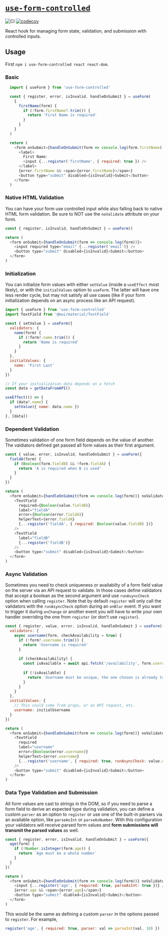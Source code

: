 # [`use-form-controlled`](https://www.npmjs.com/package/use-form-controlled)

![CI](https://github.com/morganney/use-form-controlled/actions/workflows/ci.yml/badge.svg)
[![codecov](https://codecov.io/gh/morganney/use-form-controlled/branch/main/graph/badge.svg?token=V3OBK7JF38)](https://codecov.io/gh/morganney/use-form-controlled)

React hook for managing form state, validation, and submission with controlled inputs.

## Usage

First `npm i use-form-controlled react react-dom`.

### Basic

```js
  import { useForm } from 'use-form-controlled'

  const { register, error, isInvalid, handleOnSubmit } = useForm(
    {
      firstName(form) {
        if (!form.firstName?.trim()) {
          return 'First Name is required'
        }
      }
    }
  )

  return (
    <form onSubmit={handleOnSubmit(form => console.log(form.firstName))} noValidate>
      <label>
        First Name:
        <input {...register('firstName', { required: true }) />
      </label>
      {error.firstName && <span>{error.firstName}</span>}
      <button type="submit" disabled={isInvalid}>Submit</button>
    </form>
  )
```

### Native HTML Validation
You can have your form use controlled input while also falling back to native HTML form validation. Be sure to NOT use the `noValidate` attribute on your form.

```js
const { register, isInvalid, handleOnSubmit } = useForm()

return (
  <form onSubmit={handleOnSubmit(form => console.log(form))}>
    <input required type="email" {...register('email')} />
    <button type="submit" disabled={isInvalid}>Submit</button>
  </form>
)
```

### Initialization
You can initialize form values with either `setValue` (inside a `useEffect` most likely), or with the `initialValues` option to `useForm`. The latter will have one less render cycle, but may not satisfy all use cases (like if your form initialization depends on an async process like an API request).
```js
import { useForm } from 'use-form-controlled'
import TextField from '@mui/material/TextField'

const { setValue } = useForm({
  validators: {
    name(form) {
      if (!form?.name.trim()) {
        return 'Name is required'
      }
    }
  },
  initialValues: {
    name: 'First Last'
  }
})

// If your initialization data depends on a fetch
const data = getDataFromAPI()

useEffect(() => {
  if (data?.name) {
    setValue({ name: data.name })
  }
}, [data])
```
### Dependent Validation

Sometimes validation of one form field depends on the value of another. The valdiators defined get passed all form values as their first argument.

```js
const { value, error, isInvalid, handleOnSubmit } = useForm({
  fieldA(form) {
    if (Boolean(form.fieldB) && !form.fieldA) {
      return 'A is required when B is used'
    }
  }
})

return (
  <form onSubmit={handleOnSubmit(form => console.log(form))} noValidate>
    <TextField
      required={Boolean(value.fieldB)}
      label="fieldA"
      error={Boolean(error.fieldA)}
      helperText={error.fieldA}
      {...register('fieldA', { required: Boolean(value.fieldB) })}
    />
    <TextField
      label="fieldB"
      {...register('fieldB')}
    />
    <button type="submit" disabled={isInvalid}>Submit</button>
  </form>
)
```


### Async Validation

Sometimes you need to check uniqueness or availabilty of a form field value on the server via an API request to validate. In those cases define validators that accept a boolean as the second argument and use `runAsyncCheck` option when calling `register`. Note that by default `register` will only call the validators with the `runAsyncCheck` option during an `onBlur` event. If you want to trigger it during `onChange` or another event you will have to write your own handler overriding the one from `register` (or don't use `register`).

```js
const { register, value, error, isInvalid, handleOnSubmit } = useForm({
  validators: {
    async username(form, checkAvailability = true) {
      if (!form?.username.trim()) {
        return 'Username is required'
      }
      
      if (checkAvailability) {
        const isAvailable = await api.fetch('/availability', form.username)
        
        if (!isAvailable) {
          return `Username must be unique, the one chosen is already taken`
        }
      }
    }
  },
  initialValues: {
    // This could come from props, or an API request, etc.
    username: initialUsername
  }
})

return (
  <form onSubmit={handleOnSubmit(form => console.log(form))} noValidate>
    <TextField
      required
      label="username"
      error={Boolean(error.username)}
      helperText={error.username}
      {...register('username', { required: true, runAsyncCheck: value.username !== initialUsername })}
    />
    <button type="submit" disabled={isInvalid}>Submit</button>
  </form>
)
```

### Data Type Validation and Submission

All form values are cast to strings in the DOM, so if you need to parse a form field to derive an expected type during validation, you can define a custom `parser` as an option to `register` or use one of the built-in parsers via an available option, like `parseAsInt` or `parseAsNumber`. With this configuration your validators will receive parsed form values and **form submissions will transmit the parsed values** as well.

```js
const { register, error, isInvalid, handleOnSubmit } = useForm({
  age(form) {
    if (!Number.isInteger(form.age)) {
      return `Age must be a whole number`
    }
  }
})

return (
  <form onSubmit={handleOnSubmit(form => console.log(form))} noValidate>
    <input {...register('age', { required: true, parseAsInt: true })} />
    {error.age && <span>{error.age}</span>}
    <button type="submit" diabled={isInvalid}>Submit</button>
  </form>
)
```

This would be the same as defining a custom `parser` in the options passed to `register`. For example,
```js
register('age', { required: true, parser: val => parseInt(val, 10) })
```
